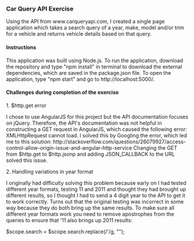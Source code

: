<h3>Car Query API Exercise</h3>
<p>Using the API from www.carqueryapi.com, I created a single page application which takes a search query of a year, make, model and/or trim for a vehicle and returns vehicle details based on that query.</p>

<h4>Instructions</h4>
<p>This application was built using Node.js. To run the application, download the repository and type "npm install" in terminal to download the external dependencies, which are saved in the package.json file. To open the application, type "npm start" and go to http://localhost:5000/.</p>

<h4>Challenges during completion of the exercise</h4>
<p>1. $http.get error</p> <p>I chose to use AngularJS for this project but the API documentation focuses on jQuery. Therefore, the API's documentation was not helpful in constructing a GET request in AngularJS, which caused the following error: XMLHttpRequest cannot load.
I solved this by Googling the error, which led me to this solution: http://stackoverflow.com/questions/26079927/access-control-allow-origin-issue-and-angular-http-service
Changing the GET from $http.get to $http.jsonp and adding JSON_CALLBACK to the URL solved this issue.</p>
<p>2. Handling variations in year format</p>
<p>I originally had difficulty solving this problem because early on I had tested different year formats, testing 11 and 2011 and thought they had brought up different results, so I thought I had to send a 4 digit year to the API to get it to work correctly. Turns out that the original testing was incorrect in some way because they do both bring up the same results. To make sure all different year formats work you need to remove apostrophes from the queries to ensure that '11 also brings up 2011 results:</p>
<p>$scope.search = $scope.search.replace(/'/g, "");</p>

